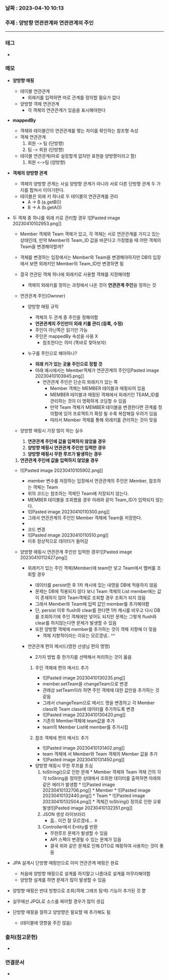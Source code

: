 ### 날짜 : 2023-04-10 10:13
### 주제 : 양방향 연관관계와 연관관계의 주인
---
### 태그
* 

### 메모
* **양방향 매핑**
	* 테이블 연관관계
		* 외래키를 입력하면 따로 관계를 정의할 필요가 없다
	* 양방향 객체 연관관계
		* 각 객체의 연관관계가 있음을 표시해야한다

* **mappedBy**
	* 객체와 테이블간의 연관관계를 맺는 차이를 확인하는 참조형 속성
	* 객체 연관관계
		1. 회원 -> 팀 (단방향)
		2. 팀 -> 회원 (단방향)
	* 테이블 연관관계(따로 설정할게 없지만 표현을 양방향이라고 함)
		1. 회원 <->팀 (양방향)

* **객체의 양방향 관계**
	* 객체의 양방향 관계는 사실 양방향 관계가 아니라 서로 다른 단방향 관계 두 가지를 합쳐서 이야기한다.
	* 테이블은 외래 키 하나로 두 테이블의 연관관계를 관리
		* A -> B (a.getB()) 
		* B -> A (b.getA())

* 두 객체 중 하나를 외래 키로 관리할 경우 ![[Pasted image 20230410102953.png]]
	* Member 객체와 Team 객체가 있고, 각 객체는 서로 연관관계를 가지고 있는 상태인데, 만약 Member의 Team_ID 값을 바꾼다고 가정했을 때 어떤 객체의 Team을 변경해야할까?
	* 객체를 변경하는 입장에서는 Member와 Team을 변경해야하지만 DB의 입장에서 보면 외래키인 Member의 Team_ID만 변경하면 됨
	* 결국 연관된 객체 하나에 외래키로 사용할 객체를 지정해야함
		* 객체의 외래키를 정하는 과정에서 나온 것이 **연관관계 주인**을 정하는 것

	* 연관관계 주인(Ownner)
		* 양방향 매핑 규칙
			* 객체의 두 관계 중 주인을 정해야함
			* **연관관계의 주인만이 외래 키를 관리 (등록, 수정)**
			* 주인이 아닌쪽은 읽기만 가능
			* 주인은 mappedBy 속성을 사용 X
				* 참조한다는 의미 (똑바로 찾아보자)
	
		* 누구를 주인으로 해야하나?
			* **외래 키가 있는 곳을 주인으로 정할 것**
			* 아래 예시에서는 Member객체가 연관관계의 주인![[Pasted image 20230410103945.png]]
				* 연관관계 주인은 단순히 외래키가 있는 쪽
					* Member 객체는 MEMBER 테이블과 매핑되어 있음
					* MEMBER 테이블과 매핑된 객체에서 외래키인 TEAM_ID를 관리하는 것이 더 명확하게 코딩할 수 있음
					* 만약 Team 객체가 MEMBER 테이블을 변경한다면 관계를 정의함에 있어 프로젝트가 확장 될 수록 복잡해질 우려가 있음 
					* 따라서 Member 객체를 통해 외래키를 관리하는 것이 맞음
					
	* 양방향 매핑시 가장 많이 하는 실수
		1. **연관관계 주인에 값을 입력하지 않았을 경우**
		2. **양방향 매핑시 연관관계 주인만 입력한 경우**
		3. **양방향 매핑시 무한 루프가 발생하는 경우**


	1. **연관관계 주인에 값을 입력하지 않았을 경우**
	* ![[Pasted image 20230410105902.png]]
		* member 변수를 저장하는 입장에서 연관관계의 주인은 Member, 참조하는 객체는 Team
		* 위의 코드는 참조하는 객체인 Team에 저장되지 않는다. 
		* MEMBER 테이블을 조회했을 경우 아래와 같이 Team_ID가 입력되지 않는다. 
		* ![[Pasted image 20230410110300.png]]
		* 그래서 연관관계의 주인인 Member 객체에 Team을 저장한다.
		* 
		* 코드 변경 
		* ![[Pasted image 20230410110510.png]]
		* 이후 정상적으로 데이터가 들어감
		
	* 양방향 매핑시 연관관계 주인만 입력한 경우![[Pasted image 20230410112427.png]]
		* 외래키가 있는 주인 객체(Member)에 team만 넣고 Team에서 멤버를 조회할 경우 
			* 데이터를 persist한 후 1차 캐시에 있는 내영을 DB에 적용하지 않음
			* 문제는 DB에 적용되지 않다 보니 Team 객체의 List member에는 값이 존재하지 않아 Team객체로 조회할 경우 조회가 되지 않음
			* 그래서 Member와 Team에 입력 값인 member를 추가해야함
			* 단, persist 이후 flush와 clear를 한다면 1차 캐시를 비우고 다시 DB를 조회하기에 주인 객체에만 넣어도 되지만 문제는 그렇게 flush와 clear를 하지않는다면 문제가 발생할 수 있음
			* 또한 양방향 객체에 member를 추가하는 것이 객체 지향에 더 맞음
				* 객체 지향적이라는 이유는 모르겠넹.. ^^
				
		* 연관관계 편의 메서드(영한 선생님 편의 명명)
			* 2가지 방법 중 한가지를 선택해서 처리하는 것이 옳음
			1. 주인 객체에 편의 메서드 추가 
				* ![[Pasted image 20230410130235.png]]
				* member.setTeam을 changeTeam으로 변경
				* 관례상 setTeam이라 하면 주인 객체에 대한 값만을 추가하는 것 같음
				* 그래서 changeTeam으로 메서드 명을 변경하고 각 Member class와 Team class에 데이터를 추가하도록 변경
				* ![[Pasted image 20230410130420.png]]
				* 기존의 Member객체에 team값을 추가
				* team의 Member List에 member를 추가시킴
				
			2. 참조 객체에 편의 메서드 추가
				* ![[Pasted image 20230410131402.png]]
				* team 객체에 서 Member와 Team 객체의 Member 값을 추가
				* ![[Pasted image 20230410131450.png]]
		
		  * 양방향 매핑시 무한 루프를 조심
			  1. toString()으로 인한 문제
				* Member 객체와 Team 객체 간의 각각 toString을 정의한 상태에서  조회한 데이터를 출력하면 아래와 같은 에러가 발생함
				* ![[Pasted image 20230410132706.png]]
				* Member
				* ![[Pasted image 20230410132440.png]]
				* Team
				* ![[Pasted image 20230410132504.png]]
				* 객체간 toString() 정의로 인한 오류 발생![[Pasted image 20230410132351.png]]
			2. JSON 생성 라이브러리 
				* 흠.. 이건 잘 모르겠네... ㅎ
			3. Controller에서 Entity를 반환
				* 무한루프 문제가 발생할 수 있음
				* API 스펙이 변경될 수 있는 문제가 있음
				* 결국 위와 같은 문제로 인해 DTO로 매핑하여 사용하는 것이 좋음
				
* JPA 설계시 단방향 매핑만으로 이미 연관관계 매핑은 완료
	* 처음에 양방향 매핑으로 설계를 하지말고 나름대로 설계를 마무리해야함
	* 양방향 설계를 하면 문제가 많이 발생할 수 있음 
* 양방향 매핑은 반대 방향으로 조회(객체 그래프 탐색) 기능이 추가된 것 뿐
* 실무에선 JPQL로 소스를 짜야할 경우가 많이 생김
* 단방향 매핑을 잘하고 양방향은 필요할 때 추가해도 됨
	* (테이블에 영향을 주진 않음)
	
### 출처(참고문헌)
-  

### 연결문서
- 